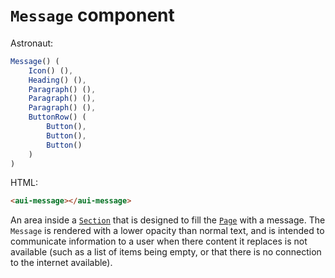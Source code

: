 # `Message` component
Astronaut:
```javascript
Message() (
    Icon() (),
    Heading() (),
    Paragraph() (),
    Paragraph() (),
    Paragraph() (),
    ButtonRow() (
        Button(),
        Button(),
        Button()
    )
)
```

HTML:
```html
<aui-message></aui-message>
```

An area inside a [`Section`](reference/components/section.md) that is designed to fill the [`Page`](reference/components/page.md) with a message. The `Message` is rendered with a lower opacity than normal text, and is intended to communicate information to a user when there content it replaces is not available (such as a list of items being empty, or that there is no connection to the internet available).